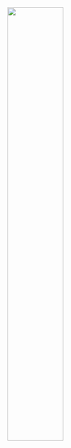 <img src="https://github.com/Pierro55/REuse-Automatic-Filament-Welding-Machine/blob/main/Zig%20Zag%20Winder/Images/Zig%20Zag%20winder%20bill%20of%20materials.PNG" width=50% height=50%>
